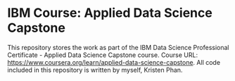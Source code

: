# IBM Course: Applied Data Science Capstone
This repository stores the work as part of the IBM Data Science Professional Certificate - Applied Data Science Capstone course. Course URL: https://www.coursera.org/learn/applied-data-science-capstone.
All code included in this repository is written by myself, Kristen Phan.
